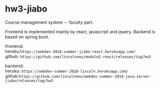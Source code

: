 # hw3-jiabo

Course management system -- faculty part.

Frontend is implemented mainly by react, javascript and jquery. Backend is based on spring boot.

frontend:   
heroku:```https://webdev-2018-summer-jiabo-react.herokuapp.com/```  
github: ```https://github.com/lincolnneu/module2-react/releases/tag/hw3```

backend:  
heruku: ```https://webdev-summer-2018-lincoln.herokuapp.com/```  
github:```https://github.com/lincolnneu/webdev-summer-2018-java-server-jiabo/releases/tag/hw3```
